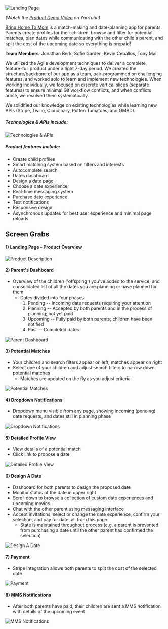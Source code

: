 ![Landing Page](https://raw.githubusercontent.com/berkjon/bring-home-to-mom/master/public/images/screenshots/01_landing_page_webm_clean.png "Landing Page")

*(Watch the [Product Demo Video](https://www.youtube.com/watch?v=IlpoisuHNxc "Product Demo") on YouTube)*

[Bring Home To Mom](http://bringhometomom.herokuapp.com/) is a match-making and date-planning app for parents. Parents create profiles for their children, browse and filter for potential matches, plan dates while communicating with the other child's parent, and split the cost of the upcoming date so everything is prepaid!

**Team Members**: Jonathan Berk, Sofie Garden, Kevin Ceballos, Tony Mai

We utilized the Agile development techniques to deliver a complete, feature-full product under a tight 7-day period. We created the structure/backbone of our app as a team, pair-programmed on challenging features, and worked solo to learn and implement new technologies. When working individually, we focused on discrete vertical slices (separate features) to ensure minimal Git workflow conflicts, and when conflicts arose, we resolved them systematically.

We solidified our knowledge on existing technologies while learning new APIs (Stripe, Twilio, Cloudinary, Rotten Tomatoes, and OMBD).

##### Technologies & APIs include:
![Technologies & APIs](https://raw.githubusercontent.com/berkjon/bring-home-to-mom/master/public/images/screenshots/10_technologies_apis.png "Technologies & APIs")

##### Product features include:
* Create child profiles
* Smart matching system based on filters and interests
* Autocomplete search
* Dates dashboard
* Design a date page
* Choose a date experience
* Real-time messaging system
* Purchase date experience
* Text notifications
* Responsive design
* Asynchronous updates for best user experience and minimal page reloads


## Screen Grabs
#### 1) Landing Page - Product Overview
![Product Description](https://raw.githubusercontent.com/berkjon/bring-home-to-mom/master/public/images/screenshots/02_landing_page_product_desc.png "Product Description")

#### 2) Parent's Dashboard
* Overview of the children ('offspring') you've added to the service, and consolidated list of all the dates you are planning or have planned for them
  * Dates divided into four phases:
    1. Pending -- Incoming date requests requiring your attention
    2. Planning -- Accepted by both parents and in the process of planning; not yet paid
    3. Upcoming -- Fully paid by both parents; children have been notified
    4. Past -- Completed dates

![Parent Dashboard](https://raw.githubusercontent.com/berkjon/bring-home-to-mom/master/public/images/screenshots/03_parent_dashboard.png "Parent Dashboard")

#### 3) Potential Matches
* Your children and search filters appear on left; matches appear on right
* Select one of your children and adjust search filters to narrow down potential matches
  * Matches are updated on the fly as you adjust criteria

![Potential Matches](https://raw.githubusercontent.com/berkjon/bring-home-to-mom/master/public/images/screenshots/04_potential_matches.png "Potential Matches")

#### 4) Dropdown Notifications
* Dropdown menu visible from any page, showing incoming (pending) date requests, and dates still in planning phase

![Dropdown Notifications](https://raw.githubusercontent.com/berkjon/bring-home-to-mom/master/public/images/screenshots/05_dropdown_notifications.png "Dropdown Notifications")

#### 5) Detailed Profile View
* View details of a potential match
* Click link to propose a date

![Detailed Profile View](https://raw.githubusercontent.com/berkjon/bring-home-to-mom/master/public/images/screenshots/06_detailed_profile.png "Detailed Profile View")

#### 6) Design A Date
* Dashboard for both parents to design the proposed date
* Monitor status of the date in upper right
* Scroll down to browse a collection of custom date experiences and upcoming movies
* Chat with the other parent using messaging interface
* Accept invitations, select or change the date experience, confirm your selection, and pay for date, all from this page
  * State is maintained throughout process (e.g. a parent is prevented from purchasing a date until the other parent has confirmed the selection)

![Design A Date](https://raw.githubusercontent.com/berkjon/bring-home-to-mom/master/public/images/screenshots/07_design_date.png "Design A Date")

#### 7) Payment
* Stripe integration allows both parents to split the cost of the selected date

![Payment](https://raw.githubusercontent.com/berkjon/bring-home-to-mom/master/public/images/screenshots/08_payment.png "Payment")

#### 8) MMS Notifications
* After both parents have paid, their children are sent a MMS notification with details of the upcoming event

![MMS Notifications](https://raw.githubusercontent.com/berkjon/bring-home-to-mom/master/public/images/screenshots/09_mms_both.png "MMS Notifications")
